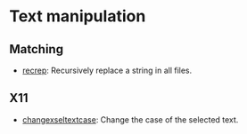
# Text manipulation

## Matching

* [recrep](matching/recrep): Recursively replace a string in all files.

## X11

* [changexseltextcase](x11/changexseltextcase): Change the case of the selected text.

